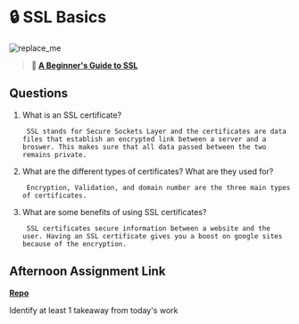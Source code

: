 # 🔒 SSL Basics

![replace_me](https://codeworks.blob.core.windows.net/public/assets/img/illustrations/placeholder.svg)

> **📖 [A Beginner's Guide to SSL](https://codeworksacademy.com/fs-student-guide/resources/wk8-9/07-SSL)**

## Questions

1. What is an SSL certificate?

        SSL stands for Secure Sockets Layer and the certificates are data files that establish an encrypted link between a server and a broswer. This makes sure that all data passed between the two remains private.

2. What are the different types of certificates? What are they used for?

        Encryption, Validation, and domain number are the three main types of certificates. 

3. What are some benefits of using SSL certificates?

        SSL certificates secure information between a website and the user. Having an SSL certificate gives you a boost on google sites because of the encryption.

## Afternoon Assignment Link

**[Repo](https://github.com/TamraPeterson/bookNook)**

Identify at least 1 takeaway from today's work
